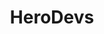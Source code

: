 ---
blog: https://blog.herodevs.com/
git: https://github.com/herodevs
linkedin: https://linkedin.com/company/herodevs
logohandle: herodevs
sort: herodevs
title: HeroDevs
twitter: https://x.com/herodevs
website: https://www.herodevs.com/
youtube: https://youtube.com/@HeroDevs
---